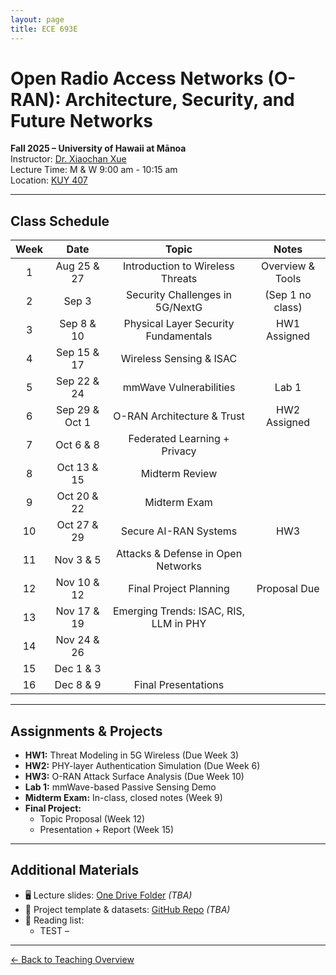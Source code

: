 ```yaml
---
layout: page
title: ECE 693E 
---
```


# Open Radio Access Networks (O-RAN): Architecture, Security, and Future Networks
**Fall 2025 – University of Hawaii at Mānoa**  
Instructor: [Dr. Xiaochan Xue](https://xueshannon.github.io/)  
Lecture Time:  M & W  9:00 am - 10:15 am  
Location: [KUY 407](https://manoa.hawaii.edu/campus-environments/kuykendall-hall/)

---

## Class Schedule

<div markdown="1" style="font-size: 13px;">

|Week|        Date        |                Topic                  |       Notes       |
|:-:|:--------------:|:-------------------------------------:|:-----------------:|
| 1  | Aug 25 & 27   | Introduction to Wireless Threats        | Overview & Tools  |
| 2  | Sep 3         | Security Challenges in 5G/NextG         | (Sep 1 no class)  |
| 3  | Sep 8 & 10    | Physical Layer Security Fundamentals    | HW1 Assigned      |
| 4  | Sep 15 & 17   | Wireless Sensing & ISAC                 |                   |
| 5  | Sep 22 & 24   | mmWave Vulnerabilities                  | Lab 1             |
| 6  | Sep 29 & Oct 1| O-RAN Architecture & Trust              | HW2 Assigned      |
| 7  | Oct 6 & 8     | Federated Learning + Privacy            |                   |
| 8  | Oct 13 & 15   | Midterm Review                          |                   |
| 9  | Oct 20 & 22   | Midterm Exam                            |                   |
| 10 | Oct 27 & 29   | Secure AI-RAN Systems                   | HW3               |
| 11 | Nov 3 & 5     | Attacks & Defense in Open Networks      |                   |
| 12 | Nov 10 & 12   | Final Project Planning                  | Proposal Due      |
| 13 | Nov 17 & 19   | Emerging Trends: ISAC, RIS, LLM in PHY  |                   |
| 14 | Nov 24 & 26   |                                         |                   |
| 15 | Dec 1 & 3     |                                         |                   |
| 16 | Dec 8 & 9     | Final Presentations                     |                   |

</div>

---

## Assignments & Projects

- **HW1:** Threat Modeling in 5G Wireless (Due Week 3)  
- **HW2:** PHY-layer Authentication Simulation (Due Week 6)  
- **HW3:** O-RAN Attack Surface Analysis (Due Week 10)  
- **Lab 1:** mmWave-based Passive Sensing Demo  
- **Midterm Exam:** In-class, closed notes (Week 9)  
- **Final Project:**  
  - Topic Proposal (Week 12)  
  - Presentation + Report (Week 15)

---

## Additional Materials

- 🖥️ Lecture slides: [One Drive Folder](#) *(TBA)*  
- 📁 Project template & datasets: [GitHub Repo](#) *(TBA)*  
- 📖 Reading list:
  - TEST – 

---

[← Back to Teaching Overview](../teaching.md)